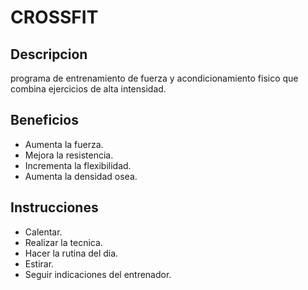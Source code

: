 # CROSSFIT

## Descripcion
programa de entrenamiento de fuerza y acondicionamiento fisico que combina ejercicios de alta intensidad.

## Beneficios
- Aumenta la fuerza.
- Mejora la resistencia.
- Incrementa la flexibilidad.
- Aumenta la densidad osea.

## Instrucciones 
- Calentar.
- Realizar la tecnica.
- Hacer la rutina del dia.
- Estirar.
- Seguir indicaciones del entrenador.


